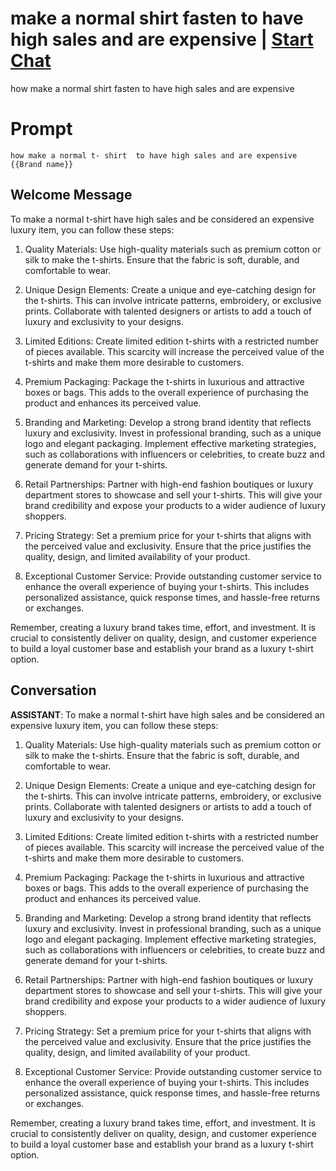 

# make a normal shirt fasten to have high sales and are expensive | [Start Chat](https://gptcall.net/chat.html?data=%7B%22contact%22%3A%7B%22id%22%3A%22OHErMuMToH2lDrFN8jZ4y%22%2C%22flow%22%3Atrue%7D%7D)
how make a normal shirt fasten to have high sales and are expensive

# Prompt

```
how make a normal t- shirt  to have high sales and are expensive {{Brand name}} 
```

## Welcome Message
To make a normal t-shirt have high sales and be considered an expensive luxury item, you can follow these steps:



1. Quality Materials: Use high-quality materials such as premium cotton or silk to make the t-shirts. Ensure that the fabric is soft, durable, and comfortable to wear.



2. Unique Design Elements: Create a unique and eye-catching design for the t-shirts. This can involve intricate patterns, embroidery, or exclusive prints. Collaborate with talented designers or artists to add a touch of luxury and exclusivity to your designs.



3. Limited Editions: Create limited edition t-shirts with a restricted number of pieces available. This scarcity will increase the perceived value of the t-shirts and make them more desirable to customers.



4. Premium Packaging: Package the t-shirts in luxurious and attractive boxes or bags. This adds to the overall experience of purchasing the product and enhances its perceived value.



5. Branding and Marketing: Develop a strong brand identity that reflects luxury and exclusivity. Invest in professional branding, such as a unique logo and elegant packaging. Implement effective marketing strategies, such as collaborations with influencers or celebrities, to create buzz and generate demand for your t-shirts.



6. Retail Partnerships: Partner with high-end fashion boutiques or luxury department stores to showcase and sell your t-shirts. This will give your brand credibility and expose your products to a wider audience of luxury shoppers.



7. Pricing Strategy: Set a premium price for your t-shirts that aligns with the perceived value and exclusivity. Ensure that the price justifies the quality, design, and limited availability of your product.



8. Exceptional Customer Service: Provide outstanding customer service to enhance the overall experience of buying your t-shirts. This includes personalized assistance, quick response times, and hassle-free returns or exchanges.



Remember, creating a luxury brand takes time, effort, and investment. It is crucial to consistently deliver on quality, design, and customer experience to build a loyal customer base and establish your brand as a luxury t-shirt option.

## Conversation

**ASSISTANT**: To make a normal t-shirt have high sales and be considered an expensive luxury item, you can follow these steps:



1. Quality Materials: Use high-quality materials such as premium cotton or silk to make the t-shirts. Ensure that the fabric is soft, durable, and comfortable to wear.



2. Unique Design Elements: Create a unique and eye-catching design for the t-shirts. This can involve intricate patterns, embroidery, or exclusive prints. Collaborate with talented designers or artists to add a touch of luxury and exclusivity to your designs.



3. Limited Editions: Create limited edition t-shirts with a restricted number of pieces available. This scarcity will increase the perceived value of the t-shirts and make them more desirable to customers.



4. Premium Packaging: Package the t-shirts in luxurious and attractive boxes or bags. This adds to the overall experience of purchasing the product and enhances its perceived value.



5. Branding and Marketing: Develop a strong brand identity that reflects luxury and exclusivity. Invest in professional branding, such as a unique logo and elegant packaging. Implement effective marketing strategies, such as collaborations with influencers or celebrities, to create buzz and generate demand for your t-shirts.



6. Retail Partnerships: Partner with high-end fashion boutiques or luxury department stores to showcase and sell your t-shirts. This will give your brand credibility and expose your products to a wider audience of luxury shoppers.



7. Pricing Strategy: Set a premium price for your t-shirts that aligns with the perceived value and exclusivity. Ensure that the price justifies the quality, design, and limited availability of your product.



8. Exceptional Customer Service: Provide outstanding customer service to enhance the overall experience of buying your t-shirts. This includes personalized assistance, quick response times, and hassle-free returns or exchanges.



Remember, creating a luxury brand takes time, effort, and investment. It is crucial to consistently deliver on quality, design, and customer experience to build a loyal customer base and establish your brand as a luxury t-shirt option.


